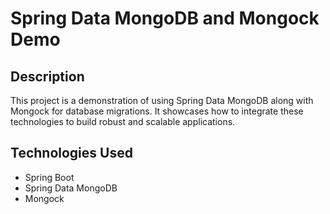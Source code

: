# Spring Data MongoDB and Mongock Demo

## Description
This project is a demonstration of using Spring Data MongoDB along with Mongock for database migrations. It showcases how to integrate these technologies to build robust and scalable applications.

## Technologies Used
- Spring Boot
- Spring Data MongoDB
- Mongock
